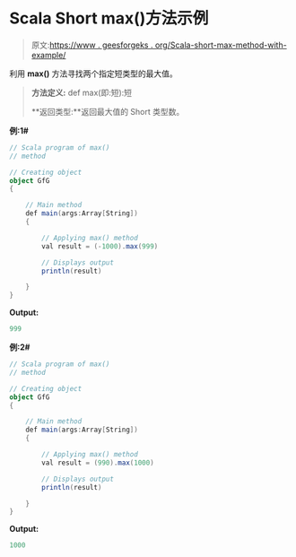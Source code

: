 # Scala Short max()方法示例

> 原文:[https://www . geesforgeks . org/Scala-short-max-method-with-example/](https://www.geeksforgeeks.org/scala-short-max-method-with-example/)

利用 **max()** 方法寻找两个指定短类型的最大值。

> **方法定义:** def max(即:短):短
> 
> **返回类型:**返回最大值的 Short 类型数。

**例:1#**

```scala
// Scala program of max()
// method

// Creating object
object GfG
{ 

    // Main method
    def main(args:Array[String])
    {

        // Applying max() method 
        val result = (-1000).max(999)

        // Displays output
        println(result)

    }
} 
```

**Output:**

```scala
999

```

**例:2#**

```scala
// Scala program of max()
// method

// Creating object
object GfG
{ 

    // Main method
    def main(args:Array[String])
    {

        // Applying max() method
        val result = (990).max(1000)

        // Displays output
        println(result)

    }
} 
```

**Output:**

```scala
1000

```